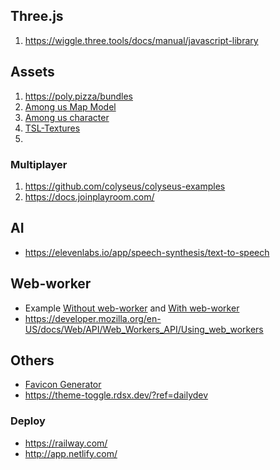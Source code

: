 
## Three.js

1. https://wiggle.three.tools/docs/manual/javascript-library

## Assets

1. https://poly.pizza/bundles
2. [Among us Map Model](https://skfb.ly/6VvPu)
3. [Among us character ](https://skfb.ly/6UMTn)
4. [TSL-Textures](https://github.com/boytchev/tsl-textures)
5. 

### Multiplayer

1. https://github.com/colyseus/colyseus-examples
2. https://docs.joinplayroom.com/

## AI

- https://elevenlabs.io/app/speech-synthesis/text-to-speech

## Web-worker

- Example [Without web-worker](https://codepen.io/thoreact/pen/rqWJVE) and [With web-worker](https://codepen.io/thoreact/pen/rqWJVE)
- https://developer.mozilla.org/en-US/docs/Web/API/Web_Workers_API/Using_web_workers

## Others

- [Favicon Generator](https://favicon.io/favicon-converter/)
- https://theme-toggle.rdsx.dev/?ref=dailydev

### Deploy

- https://railway.com/
- http://app.netlify.com/


